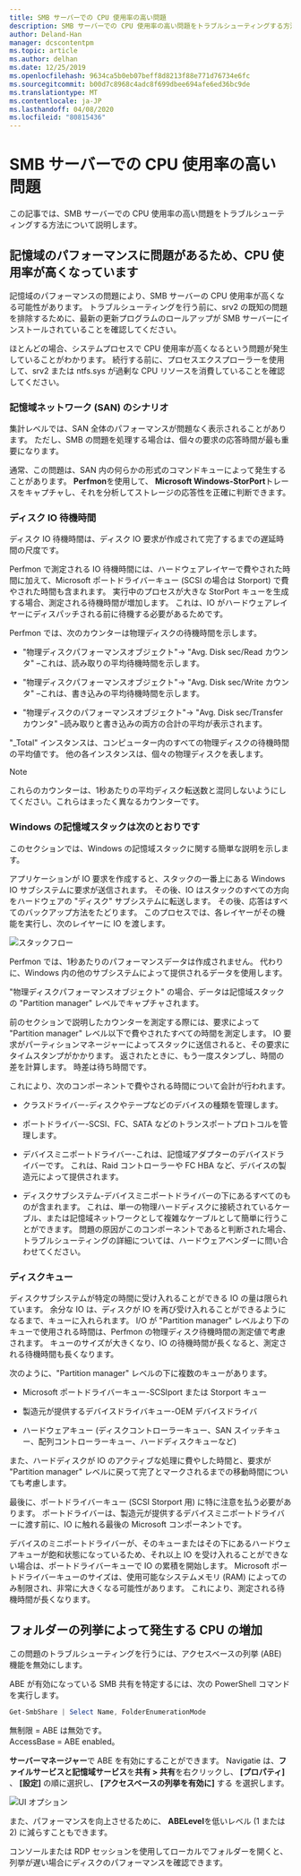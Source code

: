 ```yaml
---
title: SMB サーバーでの CPU 使用率の高い問題
description: SMB サーバーでの CPU 使用率の高い問題をトラブルシューティングする方法について説明します。
author: Deland-Han
manager: dcscontentpm
ms.topic: article
ms.author: delhan
ms.date: 12/25/2019
ms.openlocfilehash: 9634ca5b0eb07beff8d8213f88e771d76734e6fc
ms.sourcegitcommit: b00d7c8968c4adc8f699dbee694afe6ed36bc9de
ms.translationtype: MT
ms.contentlocale: ja-JP
ms.lasthandoff: 04/08/2020
ms.locfileid: "80815436"
---
```

# <a name="high-cpu-usage-issue-on-the-smb-server"></a>SMB サーバーでの CPU 使用率の高い問題

この記事では、SMB サーバーでの CPU 使用率の高い問題をトラブルシューティングする方法について説明します。

## <a name="high-cpu-usage-because-of-storage-performance-issues"></a>記憶域のパフォーマンスに問題があるため、CPU 使用率が高くなっています

記憶域のパフォーマンスの問題により、SMB サーバーの CPU 使用率が高くなる可能性があります。 トラブルシューティングを行う前に、srv2 の既知の問題を排除するために、最新の更新プログラムのロールアップが SMB サーバーにインストールされていることを確認してください。

ほとんどの場合、システムプロセスで CPU 使用率が高くなるという問題が発生していることがわかります。 続行する前に、プロセスエクスプローラーを使用して、srv2 または ntfs.sys が過剰な CPU リソースを消費していることを確認してください。

### <a name="storage-area-network-san-scenario"></a>記憶域ネットワーク (SAN) のシナリオ

集計レベルでは、SAN 全体のパフォーマンスが問題なく表示されることがあります。 ただし、SMB の問題を処理する場合は、個々の要求の応答時間が最も重要になります。

通常、この問題は、SAN 内の何らかの形式のコマンドキューによって発生することがあります。 **Perfmon**を使用して、 **Microsoft Windows-StorPort**トレースをキャプチャし、それを分析してストレージの応答性を正確に判断できます。

### <a name="disk-io-latency"></a>ディスク IO 待機時間

ディスク IO 待機時間は、ディスク IO 要求が作成されて完了するまでの遅延時間の尺度です。

Perfmon で測定される IO 待機時間には、ハードウェアレイヤーで費やされた時間に加えて、Microsoft ポートドライバーキュー (SCSI の場合は Storport) で費やされた時間も含まれます。 実行中のプロセスが大きな StorPort キューを生成する場合、測定される待機時間が増加します。 これは、IO がハードウェアレイヤーにディスパッチされる前に待機する必要があるためです。

Perfmon では、次のカウンターは物理ディスクの待機時間を示します。

- "物理ディスクパフォーマンスオブジェクト"-\> "Avg. Disk sec/Read カウンタ" –これは、読み取りの平均待機時間を示します。

- "物理ディスクパフォーマンスオブジェクト"-\> "Avg. Disk sec/Write カウンタ" –これは、書き込みの平均待機時間を示します。

- "物理ディスクのパフォーマンスオブジェクト"-\> "Avg. Disk sec/Transfer カウンタ" –読み取りと書き込みの両方の合計の平均が表示されます。

"\_Total" インスタンスは、コンピューター内のすべての物理ディスクの待機時間の平均値です。 他の各インスタンスは、個々の物理ディスクを表します。

> [!NOTE]
> これらのカウンターは、1秒あたりの平均ディスク転送数と混同しないようにしてください。これらはまったく異なるカウンターです。

### <a name="windows-storage-stack-follows"></a>Windows の記憶域スタックは次のとおりです

このセクションでは、Windows の記憶域スタックに関する簡単な説明を示します。

アプリケーションが IO 要求を作成すると、スタックの一番上にある Windows IO サブシステムに要求が送信されます。 その後、IO はスタックのすべての方向をハードウェアの "ディスク" サブシステムに転送します。 その後、応答はすべてのバックアップ方法をたどります。 このプロセスでは、各レイヤーがその機能を実行し、次のレイヤーに IO を渡します。

![スタックフロー](media/high-cpu-usage-issue-on-smb-server-1.png)

Perfmon では、1秒あたりのパフォーマンスデータは作成されません。 代わりに、Windows 内の他のサブシステムによって提供されるデータを使用します。

"物理ディスクパフォーマンスオブジェクト" の場合、データは記憶域スタックの "Partition manager" レベルでキャプチャされます。

前のセクションで説明したカウンターを測定する際には、要求によって "Partition manager" レベル以下で費やされたすべての時間を測定します。 IO 要求がパーティションマネージャーによってスタックに送信されると、その要求にタイムスタンプがかかります。 返されたときに、もう一度スタンプし、時間の差を計算します。 時差は待ち時間です。

これにより、次のコンポーネントで費やされる時間について会計が行われます。

- クラスドライバー-ディスクやテープなどのデバイスの種類を管理します。

- ポートドライバー-SCSI、FC、SATA などのトランスポートプロトコルを管理します。

- デバイスミニポートドライバー-これは、記憶域アダプターのデバイスドライバーです。 これは、Raid コントローラーや FC HBA など、デバイスの製造元によって提供されます。

- ディスクサブシステム-デバイスミニポートドライバーの下にあるすべてのものが含まれます。 これは、単一の物理ハードディスクに接続されているケーブル、または記憶域ネットワークとして複雑なケーブルとして簡単に行うことができます。 問題の原因がこのコンポーネントであると判断された場合、トラブルシューティングの詳細については、ハードウェアベンダーに問い合わせてください。

### <a name="disk-queuing"></a>ディスクキュー

ディスクサブシステムが特定の時間に受け入れることができる IO の量は限られています。 余分な IO は、ディスクが IO を再び受け入れることができるようになるまで、キューに入れられます。 I/O が "Partition manager" レベルより下のキューで使用される時間は、Perfmon の物理ディスク待機時間の測定値で考慮されます。 キューのサイズが大きくなり、IO の待機時間が長くなると、測定される待機時間も長くなります。

次のように、"Partition manager" レベルの下に複数のキューがあります。

- Microsoft ポートドライバーキュー-SCSIport または Storport キュー

- 製造元が提供するデバイスドライバキュー-OEM デバイスドライバ

- ハードウェアキュー (ディスクコントローラーキュー、SAN スイッチキュー、配列コントローラーキュー、ハードディスクキューなど)

また、ハードディスクが IO のアクティブな処理に費やした時間と、要求が "Partition manager" レベルに戻って完了とマークされるまでの移動時間についても考慮します。

最後に、ポートドライバーキュー (SCSI Storport 用) に特に注意を払う必要があります。 ポートドライバーは、製造元が提供するデバイスミニポートドライバーに渡す前に、IO に触れる最後の Microsoft コンポーネントです。

デバイスのミニポートドライバーが、そのキューまたはその下にあるハードウェアキューが飽和状態になっているため、それ以上 IO を受け入れることができない場合は、ポートドライバーキューで IO の累積を開始します。 Microsoft ポートドライバーキューのサイズは、使用可能なシステムメモリ (RAM) によってのみ制限され、非常に大きくなる可能性があります。 これにより、測定される待機時間が長くなります。

## <a name="high-cpu-caused-by-enumerating-folders"></a>フォルダーの列挙によって発生する CPU の増加 

この問題のトラブルシューティングを行うには、アクセスベースの列挙 (ABE) 機能を無効にします。

ABE が有効になっている SMB 共有を特定するには、次の PowerShell コマンドを実行します。

```PowerShell
Get-SmbShare | Select Name, FolderEnumerationMode
```

無制限 = ABE は無効です。 <br />
AccessBase = ABE enabled。


**サーバーマネージャー**で ABE を有効にすることができます。 Navigatie は、**ファイルサービスと記憶域サービス**を**共有 > 共有**を右クリックし、 **[プロパティ]** 、 **[設定]** の順に選択し、 **[アクセスベースの列挙を有効に]** する を選択します。

![UI オプション](media/high-cpu-usage-issue-on-smb-server-2.png)

また、パフォーマンスを向上させるために、 **ABELevel**を低いレベル (1 または 2) に減らすこともできます。

コンソールまたは RDP セッションを使用してローカルでフォルダーを開くと、列挙が遅い場合にディスクのパフォーマンスを確認できます。
